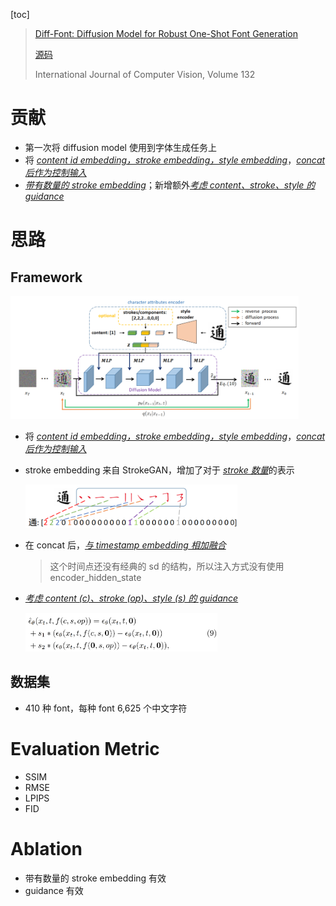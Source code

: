 [toc]

> [Diff-Font: Diffusion Model for Robust One-Shot Font Generation](https://arxiv.org/abs/2212.05895)
>
> [源码](https://github.com/Hxyz-123/Font-diff)
>
> International Journal of Computer Vision, Volume 132

# 贡献

- 第一次将 diffusion model 使用到字体生成任务上
- 将 <u>*content id embedding，stroke embedding，style embedding*</u>，<u>*concat 后作为控制输入*</u>
- <u>*带有数量的 stroke embedding*</u>；新增额外<u>*考虑 content、stroke、style 的 guidance*</u>





# 思路

## Framework

<img src="assets/image-20250304223041576.png" alt="image-20250304223041576" style="zoom:45%;" />

- 将 <u>*content id embedding，stroke embedding，style embedding*</u>，<u>*concat 后作为控制输入*</u>

- stroke embedding 来自 StrokeGAN，增加了对于 <u>*stroke 数量*</u>的表示

  <img src="assets/image-20250304223245597.png" alt="image-20250304223245597" style="zoom:40%;" />

- 在 concat 后，<u>*与 timestamp embedding 相加融合*</u>

  > 这个时间点还没有经典的 sd 的结构，所以注入方式没有使用 encoder_hidden_state

- <u>*考虑 content ($c$)、stroke ($op$)、style ($s$) 的 guidance*</u>

  <img src="assets/image-20250304223816411.png" alt="image-20250304223816411" style="zoom:30%;" />

## 数据集

- 410 种 font，每种 font 6,625 个中文字符





# Evaluation Metric

- SSIM
- RMSE
- LPIPS
- FID





# Ablation

- 带有数量的 stroke embedding 有效
- guidance 有效